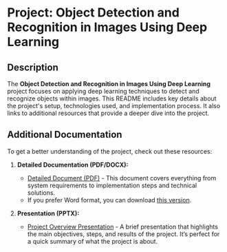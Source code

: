 # Project: Object Detection and Recognition in Images Using Deep Learning

## Description

The **Object Detection and Recognition in Images Using Deep Learning** project focuses on applying deep learning techniques to detect and recognize objects within images. This README includes key details about the project's setup, technologies used, and implementation process. It also links to additional resources that provide a deeper dive into the project.

## Additional Documentation

To get a better understanding of the project, check out these resources:

1. **Detailed Documentation (PDF/DOCX):**
   - [Detailed Document (PDF)](docs/DL_PROIECT_PATRANIA_BOGDAN_ANDREI.pdf) - This document covers everything from system requirements to implementation steps and technical solutions.
   - If you prefer Word format, you can download [this version](docs/DL_PROIECT_PATRANIA_BOGDAN_ANDREI.docx).

2. **Presentation (PPTX):**
   - [Project Overview Presentation](docs/DL_Proiect_Patrania_Bogdan_Andrei.pptx) - A brief presentation that highlights the main objectives, steps, and results of the project. It’s perfect for a quick summary of what the project is about.
